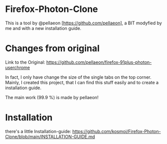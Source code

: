 # Firefox-Photon-Clone

This is a tool by @pellaeon [https://github.com/pellaeon], a BIT modyfied by me and with a new installation guide.


# Changes from original

Link to the Original: https://github.com/pellaeon/firefox-91plus-photon-userchrome

In fact, I only have change the size of the single tabs on the top corner.
Mainly, I created this project, that I can find this stuff easily and to create a installation guide. 

The main work (99.9 %) is made by pellaeon!


# Installation

there's a little Installation-guide: https://github.com/kosmoi/Firefox-Photon-Clone/blob/main/INSTALLATION-GUIDE.md
